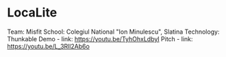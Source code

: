 # LocaLite
Team: Misfit
School: Colegiul National "Ion Minulescu", Slatina
Technology: Thunkable
Demo - link: https://youtu.be/TyhOhxLdbyI
Pitch - link: https://youtu.be/L_3Rll2Ab6o